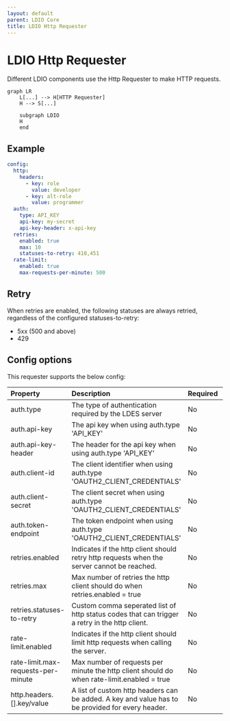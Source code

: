```yaml
---
layout: default
parent: LDIO Core
title: LDIO Http Requester
---
```


# LDIO Http Requester

Different LDIO components use the Http Requester to make HTTP requests.



```mermaid
graph LR
    L[...] --> H[HTTP Requester]
    H --> S[...]

    subgraph LDIO
    H
    end
```


## Example

```yaml
config:
  http:
    headers:
      - key: role
        value: developer
      - key: alt-role
        value: programmer
  auth:
    type: API_KEY
    api-key: my-secret
    api-key-header: x-api-key
  retries:
    enabled: true
    max: 10
    statuses-to-retry: 410,451
  rate-limit:
    enabled: true
    max-requests-per-minute: 500
```

## Retry

When retries are enabled, the following statuses are always retried, regardless of the configured statuses-to-retry:

- 5xx (500 and above)
- 429


## Config options

This requester supports the below config:

| Property                           | Description                                                                                      | Required | Default   | Example                     | Supported values                              |
| :--------------------------------- | :----------------------------------------------------------------------------------------------- | :------- | :-------- | :-------------------------- | :-------------------------------------------- |
| auth.type                          | The type of authentication required by the LDES server                                           | No       | NO_AUTH   | OAUTH2_CLIENT_CREDENTIALS   | NO_AUTH, API_KEY or OAUTH2_CLIENT_CREDENTIALS |
| auth.api-key                       | The api key when using auth.type 'API_KEY'                                                       | No       | N/A       | myKey                       | String                                        |
| auth.api-key-header                | The header for the api key when using auth.type 'API_KEY'                                        | No       | X-API-KEY | X-API-KEY                   | String                                        |
| auth.client-id                     | The client identifier when using auth.type 'OAUTH2_CLIENT_CREDENTIALS'                           | No       | N/A       | myId                        | String                                        |
| auth.client-secret                 | The client secret when using auth.type 'OAUTH2_CLIENT_CREDENTIALS'                               | No       | N/A       | mySecret                    | String                                        |
| auth.token-endpoint                | The token endpoint when using auth.type 'OAUTH2_CLIENT_CREDENTIALS'                              | No       | N/A       | http://localhost:8000/token | HTTP and HTTPS urls                           |
| retries.enabled                    | Indicates if the http client should retry http requests when the server cannot be reached.       | No       | true      | true                        | true or false                                 |
| retries.max                        | Max number of retries the http client should do when retries.enabled = true                      | No       | 5         | 100                         | Integer                                       |
| retries.statuses-to-retry          | Custom comma seperated list of http status codes that can trigger a retry in the http client.    | No       | N/A       | 410,451                     | Comma seperated list of Integers              |
| rate-limit.enabled                 | Indicates if the http client should limit http requests when calling the server.                 | No       | false     | false                       | true or false                                 |
| rate-limit.max-requests-per-minute | Max number of requests per minute the http client should do when rate-limit.enabled = true       | No       | 500       | 500                         | Integer                                       |
| http.headers.[].key/value          | A list of custom http headers can be added. A key and value has to be provided for every header. | No       | N/A       | role                        | String                                        |
